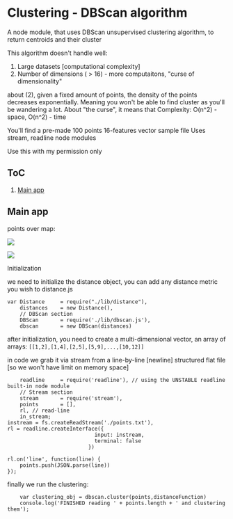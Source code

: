 Clustering - DBScan algorithm
==============================

A node module, that uses DBScan unsupervised clustering algorithm, to return centroids and their cluster


This algorithm doesn't handle well:
1) Large datasets [computational complexity]
2) Number of dimensions ( > 16) - more computaitons, "curse of dimensionality"

about (2), given a fixed amount of points, the density of the points decreases exponentially.  Meaning you won't be able 
to find cluster as you'll be wandering a lot.
About "the curse", it means that 
Complexity: O(n^2) - space, O(n^2) - time



You'll find a pre-made 100 points 16-features vector sample file
Uses stream, readline node modules


Use this with my permission only

ToC
---------------------

1. [Main app](#main)


<a name="main">Main app</a>
---------------------



points over map:

![](https://raw.githubusercontent.com/xmen4u/dbscan/master/img1.png)

![](https://raw.githubusercontent.com/xmen4u/dbscan/master/img2.png)


Initialization

we need to initialize the distance object, you can add any distance metric you wish 
to distance.js
```
var Distance 	 = require("./lib/distance"),
	distances    = new Distance(),
	// DBScan section
	DBScan       = require('./lib/dbscan.js'),
	dbscan       = new DBScan(distances)
```
after initialization, you need to create a multi-dimensional vector, an array of arrays:
```[[1,2],[1,4],[2,5],[5,9],...,[10,12]]```

in code we grab it via stream from a line-by-line [newline] structured flat file [so we won't have limit on memory space]
```var fs           = require('fs'), // File section
	readline     = require('readline'), // using the UNSTABLE readline built-in node module
	// Stream section
	stream       = require('stream'),
	points       = [],
	rl, // read-line
	in_stream;
instream = fs.createReadStream('./points.txt'),
rl = readline.createInterface({
							input: instream,
							terminal: false
						  })

rl.on('line', function(line) {
	points.push(JSON.parse(line))
});
```
finally we run the clustering:
```
	var clustering_obj = dbscan.cluster(points,distanceFunction)
    console.log('FINISHED reading ' + points.length + ' and clustering them');
```
